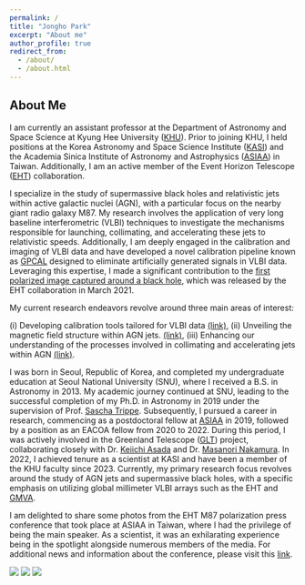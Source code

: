 ```yaml
---
permalink: /
title: "Jongho Park"
excerpt: "About me"
author_profile: true
redirect_from: 
  - /about/
  - /about.html
---
```


## About Me

I am currently an assistant professor at the Department of Astronomy and Space Science at Kyung Hee University ([KHU](https://space.khu.ac.kr/space/user/main/view.do)). Prior to joining KHU, I held positions at the Korea Astronomy and Space Science Institute ([KASI](https://www.kasi.re.kr/eng/index)) and the Academia Sinica Institute of Astronomy and Astrophysics ([ASIAA](http://www.asiaa.sinica.edu.tw/)) in Taiwan. Additionally, I am an active member of the Event Horizon Telescope ([EHT](https://eventhorizontelescope.org/)) collaboration.

I specialize in the study of supermassive black holes and relativistic jets within active galactic nuclei (AGN), with a particular focus on the nearby giant radio galaxy M87. My research involves the application of very long baseline interferometric (VLBI) techniques to investigate the mechanisms responsible for launching, collimating, and accelerating these jets to relativistic speeds. Additionally, I am deeply engaged in the calibration and imaging of VLBI data and have developed a novel calibration pipeline known as [GPCAL](https://jhparkastro.github.io/software/) designed to eliminate artificially generated signals in VLBI data. Leveraging this expertise, I made a significant contribution to the [first polarized image captured around a black hole](https://ui.adsabs.harvard.edu/abs/2021ApJ...910L..12E/abstract), which was released by the EHT collaboration in March 2021.

My current research endeavors revolve around three main areas of interest:

(i) Developing calibration tools tailored for VLBI data [(link)](https://ui.adsabs.harvard.edu/abs/2021ApJ...906...85P/abstract),
(ii) Unveiling the magnetic field structure within AGN jets. [(link)](https://ui.adsabs.harvard.edu/abs/2019ApJ...871..257P/abstract),
(iii) Enhancing our understanding of the processes involved in collimating and accelerating jets within AGN [(link)](https://ui.adsabs.harvard.edu/abs/2021ApJ...909...76P/abstract).

I was born in Seoul, Republic of Korea, and completed my undergraduate education at Seoul National University (SNU), where I received a B.S. in Astronomy in 2013. My academic journey continued at SNU, leading to the successful completion of my Ph.D. in Astronomy in 2019 under the supervision of Prof. [Sascha Trippe](http://astro.snu.ac.kr/~trippe/). Subsequently, I pursued a career in research, commencing as a postdoctoral fellow at [ASIAA](http://www.asiaa.sinica.edu.tw/) in 2019, followed by a position as an EACOA fellow from 2020 to 2022. During this period, I was actively involved in the Greenland Telescope ([GLT](http://www.asiaa.sinica.edu.tw/project/vlbi.php)) project, collaborating closely with Dr. [Keiichi Asada](http://www.asiaa.sinica.edu.tw/people/cv.php?i=asada) and Dr. [Masanori Nakamura](https://www.asiaa.sinica.edu.tw/people/cv.php?i=nakamura). In 2022, I achieved tenure as a scientist at KASI and have been a member of the KHU faculty since 2023. Currently, my primary research focus revolves around the study of AGN jets and supermassive black holes, with a specific emphasis on utilizing global millimeter VLBI arrays such as the EHT and [GMVA](https://www3.mpifr-bonn.mpg.de/div/vlbi/globalmm/).

I am delighted to share some photos from the EHT M87 polarization press conference that took place at ASIAA in Taiwan, where I had the privilege of being the main speaker. As a scientist, it was an exhilarating experience being in the spotlight alongside numerous members of the media. For additional news and information about the conference, please visit this [link](http://www.asiaa.sinica.edu.tw/news/shownews.php?i=c224900c36836fdf6ef50d6963df9c46).

![](http://jhparkastro.github.io/files/press1.resize.jpg)
![](http://jhparkastro.github.io/files/press2.resize.jpg)
![](http://jhparkastro.github.io/files/press3.jpg)

